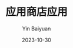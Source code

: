 ---
title: 应用商店应用
index: true
order: 5
author: Yin Baiyuan
date: 2023-10-30
icon: book
category:
  - 使用指南
---